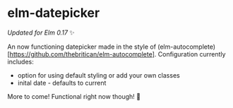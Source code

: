 # elm-datepicker

*Updated for Elm 0.17* :sparkles:

An now functioning datepicker made in the style of (elm-autocomplete)[https://github.com/thebritican/elm-autocomplete]. Configuration currently includes:

 * option for using default styling or add your own classes 
 * inital date - defaults to current
 
More to come! Functional right now though! :dizzy:
